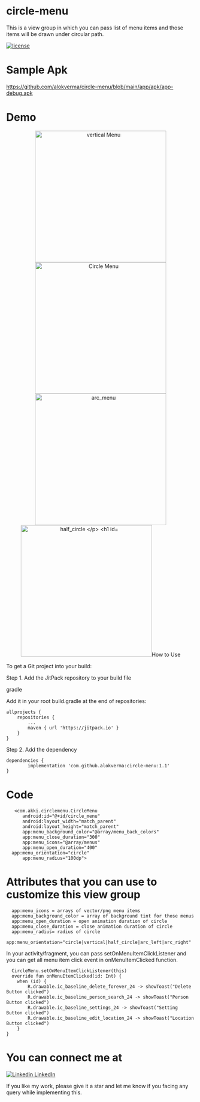 # circle-menu
This is a view group in which you can pass list of menu items and those items will be drawn under circular path.

[![license](https://img.shields.io/github/license/DAVFoundation/captain-n3m0.svg?style=flat-square)](https://github.com/alokverma/circle-menu/blob/main/LICENSE)

# Sample Apk

https://github.com/alokverma/circle-menu/blob/main/app/apk/app-debug.apk

# Demo 
  <p align="center">
  <img src="https://user-images.githubusercontent.com/7018540/100072143-e1cdd300-2e61-11eb-8389-7f989ba866a6.gif" width="350" title="vertical Menu">
  <img src="https://user-images.githubusercontent.com/7018540/99903389-13239300-2cea-11eb-9890-7e128c2d7947.gif" width="350" title="Circle Menu">
  <img src="https://user-images.githubusercontent.com/7018540/100340890-d9140300-3001-11eb-8115-c1d929cfcbbd.gif" width="350" title="arc_menu">
  <img src="https://user-images.githubusercontent.com/7018540/100340908-e03b1100-3001-11eb-8293-0c7e1e486fcd.gif" width="350" title="half_circle
  </p>


# How to Use
To get a Git project into your build:

Step 1. Add the JitPack repository to your build file

gradle

Add it in your root build.gradle at the end of repositories:

	allprojects {
		repositories {
			...
			maven { url 'https://jitpack.io' }
		}
	}
  
Step 2. Add the dependency

	dependencies {
	        implementation 'com.github.alokverma:circle-menu:1.1'
	}

# Code 

       <com.akki.circlemenu.CircleMenu
          android:id="@+id/circle_menu"
          android:layout_width="match_parent"
          android:layout_height="match_parent"
          app:menu_background_color="@array/menu_back_colors"
          app:menu_close_duration="300"
          app:menu_icons="@array/menus"
          app:menu_open_duration="400"
	  app:menu_orientation="circle"
          app:menu_radius="100dp">
        
# Attributes that you can use to customize this view group
      app:menu_icons = arrays of vector/png menu items
      app:menu_background_color = array of background tint for those menus
      app:menu_open_duration = open animation duration of circle
      app:menu_close_duration = close animation duration of circle
      app:menu_radius= radius of circle
      app:menu_orientation="circle|vertical|half_circle|arc_left|arc_right"
      
   In your activity/fragment, you can pass setOnMenuItemClickListener and you can get all menu item click event in onMenuItemClicked function.
   
      CircleMenu.setOnMenuItemClickListener(this)
      override fun onMenuItemClicked(id: Int) {
        when (id) {
            R.drawable.ic_baseline_delete_forever_24 -> showToast("Delete Button clicked")
            R.drawable.ic_baseline_person_search_24 -> showToast("Person Button clicked")
            R.drawable.ic_baseline_settings_24 -> showToast("Setting Button clicked")
            R.drawable.ic_baseline_edit_location_24 -> showToast("Location Button clicked")
        }
    }
    


# You can connect me at
[![Linkedin](https://i.stack.imgur.com/gVE0j.png) LinkedIn](https://www.linkedin.com/in/alok-verma-73882666/)
&nbsp;

If you like my work, please give it a star and let me know if you facing any query while implementing this.
